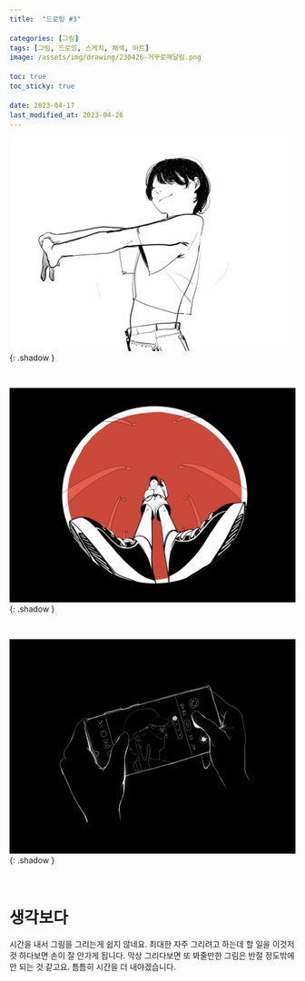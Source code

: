 ```yaml
---
title:  "드로잉 #3"

categories: [그림]
tags: [그림, 드로잉, 스케치, 채색, 아트]
image: /assets/img/drawing/230426-거꾸로매달림.png

toc: true
toc_sticky: true
 
date: 2023-04-17
last_modified_at: 2023-04-26
---
```


![230329_스트레칭](/assets/img/drawing/230329-스트레칭.png){: .shadow }

<br>

![230426_어안렌즈](/assets/img/drawing/230426-어안렌즈.png){: .shadow }

<br>

![230330_핸드폰사진](/assets/img/drawing/230330-핸드폰사진.png){: .shadow }

<br>

# **생각보다**

시간을 내서 그림을 그리는게 쉽지 않네요. 최대한 자주 그리려고 하는데 할 일을 이것저것 하다보면 손이 잘 안가게 됩니다. 막상 그리다보면 또 봐줄만한 그림은 반절 정도밖에 안 되는 것 같고요. 틈틈히 시간을 더 내야겠습니다.
